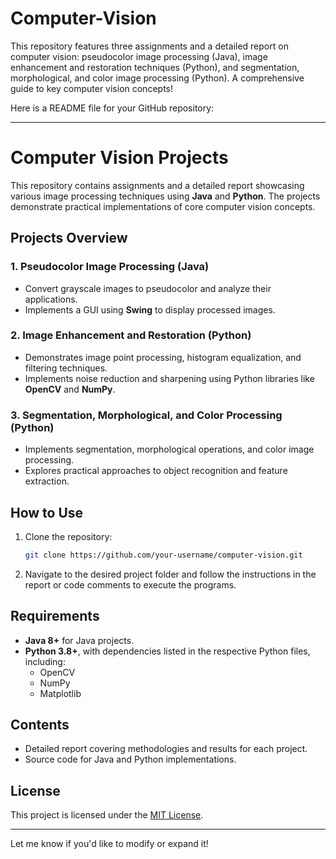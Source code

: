 # Computer-Vision
This repository features three assignments and a detailed report on computer vision: pseudocolor image processing (Java), image enhancement and restoration techniques (Python), and segmentation, morphological, and color image processing (Python). A comprehensive guide to key computer vision concepts!

Here is a README file for your GitHub repository:  

---

# Computer Vision Projects  

This repository contains assignments and a detailed report showcasing various image processing techniques using **Java** and **Python**. The projects demonstrate practical implementations of core computer vision concepts.  

## Projects Overview  

### 1. **Pseudocolor Image Processing (Java)**  
- Convert grayscale images to pseudocolor and analyze their applications.  
- Implements a GUI using **Swing** to display processed images.  

### 2. **Image Enhancement and Restoration (Python)**  
- Demonstrates image point processing, histogram equalization, and filtering techniques.  
- Implements noise reduction and sharpening using Python libraries like **OpenCV** and **NumPy**.  

### 3. **Segmentation, Morphological, and Color Processing (Python)**  
- Implements segmentation, morphological operations, and color image processing.  
- Explores practical approaches to object recognition and feature extraction.  

## How to Use  
1. Clone the repository:  
   ```bash  
   git clone https://github.com/your-username/computer-vision.git  
   ```  
2. Navigate to the desired project folder and follow the instructions in the report or code comments to execute the programs.  

## Requirements  
- **Java 8+** for Java projects.  
- **Python 3.8+**, with dependencies listed in the respective Python files, including:  
  - OpenCV  
  - NumPy  
  - Matplotlib  

## Contents  
- Detailed report covering methodologies and results for each project.  
- Source code for Java and Python implementations.  

## License  
This project is licensed under the [MIT License](LICENSE).  

---  

Let me know if you'd like to modify or expand it!
